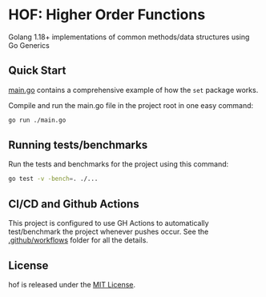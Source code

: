 # HOF: Higher Order Functions

Golang 1.18+ implementations of common methods/data structures using Go Generics

## Quick Start

[main.go](./main.go) contains a comprehensive example of how the `set` package works.

Compile and run the main.go file in the project root in one easy command:

```bash
go run ./main.go
```

## Running tests/benchmarks

Run the tests and benchmarks for the project using this command:

```bash
go test -v -bench=. ./...
```

## CI/CD and Github Actions

This project is configured to use GH Actions to automatically test/benchmark the project whenever pushes occur.
See the [.github/workflows](./.github/workflows) folder for all the details.

## License

hof is released under the [MIT License](https://opensource.org/licenses/MIT).
